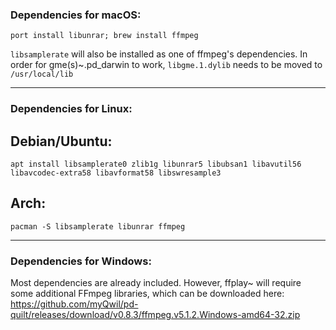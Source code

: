 ### Dependencies for macOS:

```
port install libunrar; brew install ffmpeg
```
`libsamplerate` will also be installed as one of ffmpeg's dependencies.
In order for gme(s)\~.pd_darwin to work, `libgme.1.dylib` needs to be moved to `/usr/local/lib`

--------------------------------------------------

### Dependencies for Linux:

## Debian/Ubuntu:
```
apt install libsamplerate0 zlib1g libunrar5 libubsan1 libavutil56 libavcodec-extra58 libavformat58 libswresample3
```

## Arch:
```
pacman -S libsamplerate libunrar ffmpeg
```

--------------------------------------------------

### Dependencies for Windows:
Most dependencies are already included. However, ffplay\~ will require some additional FFmpeg libraries, which can be downloaded here: <https://github.com/myQwil/pd-quilt/releases/download/v0.8.3/ffmpeg.v5.1.2.Windows-amd64-32.zip>
